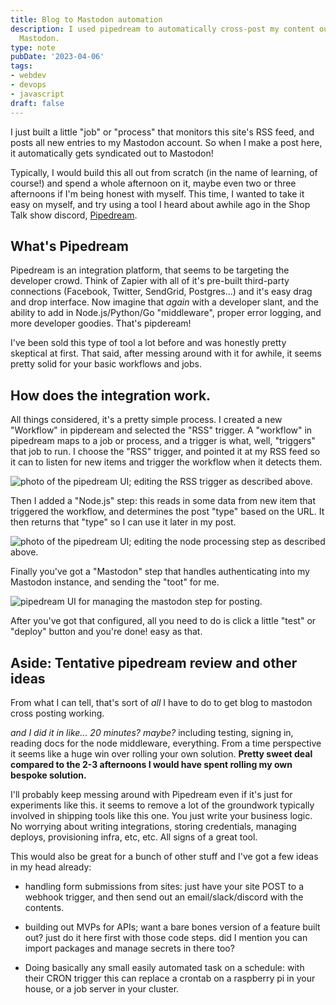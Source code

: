 ```yaml
---
title: Blog to Mastodon automation
description: I used pipedream to automatically cross-post my content out to Mastodon
  Mastodon.
type: note
pubDate: '2023-04-06'
tags:
- webdev
- devops
- javascript
draft: false
---
```


I just built a little "job" or "process" that monitors this site's RSS feed, and posts all new entries to my Mastodon account. So when I make a post here, it automatically gets syndicated out to Mastodon! 

Typically, I would build this all out from scratch (in the name of learning, of course!) and spend a whole afternoon on it, maybe even two or three afternoons if I'm being honest with myself. This time, I wanted to take it easy on myself, and try using a tool I heard about awhile ago in the Shop Talk show discord, [Pipedream](https://pipedream.com/).

## What's Pipedream

Pipedream is an integration platform, that seems to be targeting the developer crowd. Think of Zapier with all of it's pre-built third-party connections (Facebook, Twitter, SendGrid, Postgres...) and it's easy drag and drop interface. Now imagine that _again_ with a developer slant, and the ability to add in Node.js/Python/Go "middleware", proper error logging, and more developer goodies. That's pipdeream! 

I've been sold this type of tool a lot before and was honestly pretty skeptical at first. That said, after messing around with it for awhile, it seems pretty solid for your basic workflows and jobs.

## How does the integration work.

All things considered, it's a pretty simple process. I created a new "Workflow" in pipdeream and selected the "RSS" trigger. A "workflow" in pipedream maps to a job or process, and a trigger is what, well, "triggers" that job to run. I choose the "RSS" trigger, and pointed it at my RSS feed so it can to listen for new items and trigger the workflow when it detects them. 

![photo of the pipedream UI; editing the RSS trigger as described above.](https://res.cloudinary.com/mykalcodes/image/upload/v1680844778/iaw9nfadjoih1qmkvqai.png)

Then I added a "Node.js" step: this reads in some data from new item that triggered the workflow, and determines the post "type" based on the URL. It then returns that "type" so I can use it later in my post.

![photo of the pipedream UI; editing the node processing step as described above.](https://res.cloudinary.com/mykalcodes/image/upload/v1680844852/u99ekzavlnkdxui6xief.png)

Finally you've got a "Mastodon" step that handles authenticating into my Mastodon instance, and sending the "toot" for me.

![pipedream UI for managing the mastodon step for posting. ](https://res.cloudinary.com/mykalcodes/image/upload/v1680845138/z16rleff7tffdtvdgxcp.png)

After you've got that configured, all you need to do is click a little "test" or "deploy" button and you're done! easy as that.

## Aside: Tentative pipedream review and other ideas

From what I can tell, that's sort of _all_ I have to do to get blog to mastodon cross posting working.

_and I did it in like... 20 minutes? maybe?_ including testing, signing in, reading docs for the node middleware, everything. From a time perspective it seems like a huge win over rolling your own solution. **Pretty sweet deal compared to the 2-3 afternoons I would have spent rolling my own bespoke solution.**

I'll probably keep messing around with Pipedream even if it's just for experiments like this. it seems to remove a lot of the groundwork typically involved in shipping tools like this one. You just write your business logic. No worrying about writing integrations, storing credentials, managing deploys, provisioning infra, etc, etc. All signs of a great tool.

This would also be great for a bunch of other stuff and I've got a few ideas in my head already:

*   handling form submissions from sites: just have your site POST to a webhook trigger, and then send out an email/slack/discord with the contents.
    
*   building out MVPs for APIs; want a bare bones version of a feature built out? just do it here first with those code steps. did I mention you can import packages and manage secrets in there too?
    
*   Doing basically any small easily automated task on a schedule: with their CRON trigger this can replace a crontab on a raspberry pi in your house, or a job server in your cluster.
